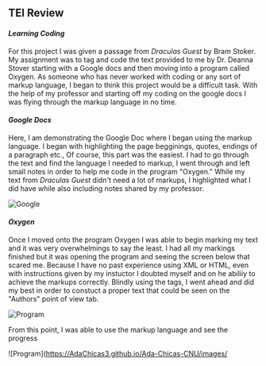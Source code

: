## TEI Review

#### ***Learning Coding*** 
For this project I was given a passage from _Draculas Guest_ by Bram Stoker. My assignment was to tag and code the text provided to me by Dr. Deanna Stover starting with a Google docs and then moving into a program called Oxygen. As someone who has never worked with coding or any sort of markup language, I began to think this project would be a difficult task. With the help of my professor and starting off my coding on the google docs I was flying through the markup language in no time. 


#### ***Google Docs***

Here, I am demonstrating the Google Doc where I began using the markup language. I began with highlighting the page begginings, quotes, endings of a paragraph etc., Of course, this part was the easiest. I had to go through the text and find the language I needed to markup, I went through and left small notes in order to help me code in the program "Oxygen." While my text from _Draculas Guest_ didn't need a lot of markups, I highlighted what I did have while also including notes shared by my professor.  



![Google](https://AdaChicas3.github.io/Ada-Chicas-CNU/images/kp.png)



#### ***Oxygen***

Once I moved onto the program Oxygen I was able to begin marking my text and it was very overwhelmings to say the least. I had all my markings finished but it was opening the program and seeing the screen below that scared me. Because I have no past experience using XML or HTML, even with instructions given by my instuctor I doubted myself and on he abiliiy to achieve the markups correctly. Blindly using the tags, I went ahead and did my best in order to constuct a proper text that could be seen on the "Authors" point of view tab.   

![Program](https://AdaChicas3.github.io/Ada-Chicas-CNU/images/ssc1.png)


From this point, I was able to use the markup language and see the progress 

![Program](https://AdaChicas3.github.io/Ada-Chicas-CNU/images/


